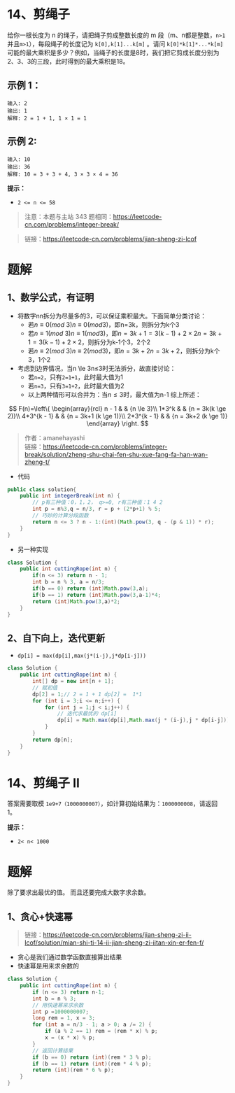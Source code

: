 # 14、剪绳子
给你一根长度为 n 的绳子，请把绳子剪成整数长度的 m 段（m、n都是整数，`n>1`并且`m>1`），每段绳子的长度记为 `k[0],k[1]...k[m]` 。请问 `k[0]*k[1]*...*k[m]` 可能的最大乘积是多少？例如，当绳子的长度是8时，我们把它剪成长度分别为2、3、3的三段，此时得到的最大乘积是18。

## 示例 1：
```
输入: 2
输出: 1
解释: 2 = 1 + 1, 1 × 1 = 1
```
## 示例 2:
```
输入: 10
输出: 36
解释: 10 = 3 + 3 + 4, 3 × 3 × 4 = 36
```
**提示：**

- `2 <= n <= 58`

> 注意：本题与主站 343 题相同：https://leetcode-cn.com/problems/integer-break/

> 链接：https://leetcode-cn.com/problems/jian-sheng-zi-lcof

# 题解
## 1、数学公式，有证明
- 将数字nn拆分为尽量多的3，可以保证乘积最大。下面简单分类讨论：
    - 若$n \equiv 0(mod \ 3)n≡0(mod 3)$，即n=3k，则拆分为k个3
    - 若$n \equiv 1(mod \ 3)n≡1(mod 3)$，即$n=3k+1=3(k-1)+2\times 2n=3k+1=3(k−1)+2×2$，则拆分为k-1个3，2个2
    - 若$n \equiv 2(mod \ 3)n≡2(mod 3)$，即$n=3k+2n=3k+2$，则拆分为k个3，1个2
- 考虑到边界情况，当n \le 3n≤3时无法拆分，故直接讨论：
    - 若`n=2`，只有`2=1+1`，此时最大值为1
    - 若`n=3`，只有`3=1+2`，此时最大值为2
    - 以上两种情形可以合并为：当$n \le 3$时，最大值为n-1
综上所述：

$$ F(n)=\left\{
\begin{array}{rcl}
n - 1       &      & {n      \le      3}\\
1*3^k     &      &    {n    =  3k(k \ge 2)}\\
4*3^{k - 1}     &      & {n =  3k+1 (k \ge 1)}\\
2*3^{k - 1}       &      & {n = 3k+2  (k \ge 1)}
\end{array} \right. 
$$

> 作者：amanehayashi  
> 链接：https://leetcode-cn.com/problems/integer-break/solution/zheng-shu-chai-fen-shu-xue-fang-fa-han-wan-zheng-t/

- 代码
```java
public class solution{
    public int integerBreak(int n) {
        // p有三种值：0，1，2， q>=0, r有三种值：1 4 2
        int p = n%3,q = n/3, r = p + (2*p+1) % 5;
        // 巧妙的计算分段函数
        return n <= 3 ? n - 1:(int)(Math.pow(3, q - (p & 1)) * r);
    }
}
```
- 另一种实现
```Java
class Solution {
    public int cuttingRope(int n) {
        if(n <= 3) return n - 1;
        int b = n % 3, a = n/3;
        if(b == 0) return (int)Math.pow(3,a);
        if(b == 1) return (int)Math.pow(3,a-1)*4;
        return (int)Math.pow(3,a)*2;
    }
}
```
## 2、自下向上，迭代更新
- `dp[i] = max(dp[i],max(j*(i-j),j*dp[i-j]))`
```java
class Solution {
    public int cuttingRope(int n) {
        int[] dp = new int[n + 1];
        // 赋初值
        dp[2] = 1;// 2 = 1 + 1 dp[2] =  1*1
        for (int i = 3;i <= n;i++) {
            for (int j = 1;j < i;j++) {
                // 迭代求最优的 dp[i]
                dp[i] = Math.max(dp[i],Math.max(j * (i-j),j * dp[i-j]));
            }
        }
        return dp[n];
    }
}
```

# 14、剪绳子 II 

答案需要取模 `1e9+7（1000000007）`，如计算初始结果为：`1000000008`，请返回 1。

**提示：**
- `2< n< 1000`

# 题解
除了要求出最优的值。
而且还要完成大数字求余数。

## 1、贪心+快速幂
> 链接：https://leetcode-cn.com/problems/jian-sheng-zi-ii-lcof/solution/mian-shi-ti-14-ii-jian-sheng-zi-iitan-xin-er-fen-f/
- 贪心是我们通过数学函数直接算出结果
- 快速幂是用来求余数的
```Java
class Solution {
    public int cuttingRope(int n) {
        if (n <= 3) return n-1;
        int b = n % 3;
        // 用快速幂来求余数
        int p =1000000007;
        long rem = 1, x = 3;
        for (int a = n/3 - 1; a > 0; a /= 2) {
            if (a % 2 == 1) rem = (rem * x) % p;
            x = (x * x) % p;
        }
        // 返回计算结果
        if (b == 0) return (int)(rem * 3 % p);
        if (b == 1) return (int)(rem * 4 % p);
        return (int)(rem * 6 % p);
    }
}
```